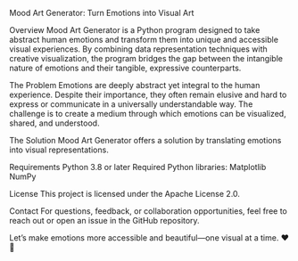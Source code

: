 Mood Art Generator: Turn Emotions into Visual Art

Overview
Mood Art Generator is a Python program designed to take abstract human emotions and transform them into unique and accessible visual experiences. By combining data representation techniques with creative visualization, the program bridges the gap between the intangible nature of emotions and their tangible, expressive counterparts.

The Problem
Emotions are deeply abstract yet integral to the human experience. Despite their importance, they often remain elusive and hard to express or communicate in a universally understandable way. The challenge is to create a medium through which emotions can be visualized, shared, and understood.

The Solution
Mood Art Generator offers a solution by translating emotions into visual representations. 

Requirements
Python 3.8 or later
Required Python libraries:
Matplotlib
NumPy

License
This project is licensed under the Apache License 2.0.

Contact
For questions, feedback, or collaboration opportunities, feel free to reach out or open an issue in the GitHub repository.

Let’s make emotions more accessible and beautiful—one visual at a time. ❤️🎨
